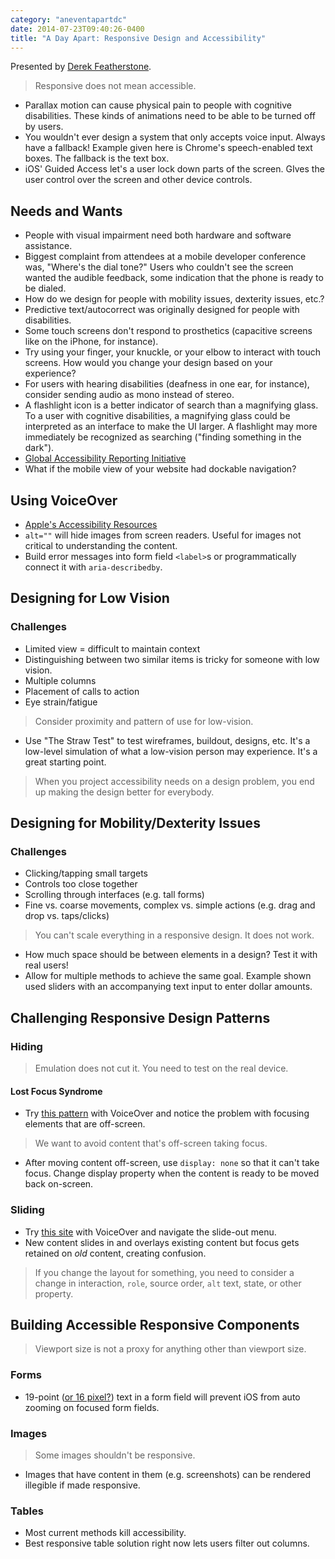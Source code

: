 ```yaml
---
category: "aneventapartdc"
date: 2014-07-23T09:40:26-0400
title: "A Day Apart: Responsive Design and Accessibility"
---
```


Presented by [Derek Featherstone](http://simplyaccessible.com/).

> Responsive does not mean accessible.

- Parallax motion can cause physical pain to people with cognitive disabilities. These kinds of animations need to be able to be turned off by users.
- You wouldn't ever design a system that only accepts voice input. Always have a fallback! Example given here is Chrome's speech-enabled text boxes. The fallback is the text box.
- iOS' Guided Access let's a user lock down parts of the screen. GIves the user control over the screen and other device controls.


## Needs and Wants

- People with visual impairment need both hardware and software assistance.
- Biggest complaint from attendees at a mobile developer conference was, "Where's the dial tone?" Users who couldn't see the screen wanted the audible feedback, some indication that the phone is ready to be dialed.
- How do we design for people with mobility issues, dexterity issues, etc.?
- Predictive text/autocorrect was originally designed for people with disabilities.
- Some touch screens don't respond to prosthetics (capacitive screens like on the iPhone, for instance).
- Try using your finger, your knuckle, or your elbow to interact with touch screens. How would you change your design based on your experience?
- For users with hearing disabilities (deafness in one ear, for instance), consider sending audio as mono instead of stereo.
- A flashlight icon is a better indicator of search than a magnifying glass. To a user with cognitive disabilities, a magnifying glass could be interpreted as an interface to make the UI larger. A flashlight may more immediately be recognized as searching ("finding something in the dark").
- [Global Accessibility Reporting Initiative](http://mobileaccessibility.info/)
- What if the mobile view of your website had dockable navigation?


## Using VoiceOver

- [Apple's Accessibility Resources](http://www.apple.com/accessibility/resources/)
- `alt=""` will hide images from screen readers. Useful for images not critical to understanding the content.
- Build error messages into form field `<label>`s or programmatically connect it with `aria-describedby`.


## Designing for Low Vision

### Challenges

- Limited view = difficult to maintain context
- Distinguishing between two similar items is tricky for someone with low vision.
- Multiple columns
- Placement of calls to action
- Eye strain/fatigue

> Consider proximity and pattern of use for low-vision.

- Use "The Straw Test" to test wireframes, buildout, designs, etc. It's a low-level simulation of what a low-vision person may experience. It's a great starting point.

> When you project accessibility needs on a design problem, you end up making the design better for everybody.


## Designing for Mobility/Dexterity Issues

### Challenges

- Clicking/tapping small targets
- Controls too close together
- Scrolling through interfaces (e.g. tall forms)
- Fine vs. coarse movements, complex vs. simple actions (e.g. drag and drop vs. taps/clicks)

> You can't scale everything in a responsive design. It does not work.

- How much space should be between elements in a design? Test it with real users!
- Allow for multiple methods to achieve the same goal. Example shown used sliders with an accompanying text input to enter dollar amounts.


## Challenging Responsive Design Patterns

### Hiding

> Emulation does not cut it. You need to test on the real device.

#### Lost Focus Syndrome

- Try [this pattern](http://codepen.io/bradfrost/full/sjiCv) with VoiceOver and notice the problem with focusing elements that are off-screen.

> We want to avoid content that's off-screen taking focus.

- After moving content off-screen, use `display: none` so that it can't take focus. Change display property when the content is ready to be moved back on-screen.

### Sliding

- Try [this site](http://mmenu.frebsite.nl/) with VoiceOver and navigate the slide-out menu.
- New content slides in and overlays existing content but focus gets retained on _old_ content, creating confusion.

> If you change the layout for something, you need to consider a change in interaction, `role`, source order, `alt` text, state, or other property.


## Building Accessible Responsive Components

> Viewport size is not a proxy for anything other than viewport size.

### Forms

- 19-point ([or 16 pixel?](http://stackoverflow.com/questions/2989263/disable-auto-zoom-in-input-text-tag-safari-on-iphone)) text in a form field will prevent iOS from auto zooming on focused form fields.

### Images

> Some images shouldn't be responsive.

- Images that have content in them (e.g. screenshots) can be rendered illegible if made responsive.

### Tables

- Most current methods kill accessibility.
- Best responsive table solution right now lets users filter out columns.